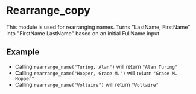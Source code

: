 Rearrange_copy
==============

This module is used for rearranging names. 
Turns "LastName, FirstName" into "FirstName LastName" based on an initial FullName input.

## Example

* Calling `rearrange_name("Turing, Alan")` will return `"Alan Turing"`
* Calling `rearrange_name("Hopper, Grace M.")` will return `"Grace M. Hopper"`
* Calling `rearrange_name("Voltaire")` will return `"Voltaire"`

